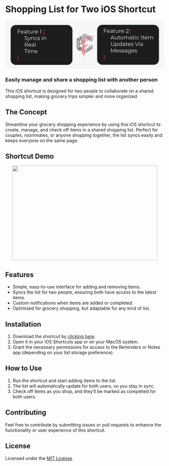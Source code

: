 # Shopping List for Two iOS Shortcut

![Project Cover](https://raw.githubusercontent.com/coelhof12/ios-shortcuts-ShopTogether/refs/heads/main/Repo_Cover.jpg)

### Easily manage and share a shopping list with another person

This iOS shortcut is designed for two people to collaborate on a shared shopping list, making grocery trips simpler and more organized.

## The Concept

Streamline your grocery shopping experience by using this iOS shortcut to create, manage, and check off items in a shared shopping list. Perfect for couples, roommates, or anyone shopping together, the list syncs easily and keeps everyone on the same page.

## Shortcut Demo

<p align="center"> 
   <img width="460" height="300" src="https://raw.githubusercontent.com/yourusername/repository-name/main/assets/shopping_shortcut_demo.gif"> 
</p>

## Features

- Simple, easy-to-use interface for adding and removing items.
- Syncs the list for two people, ensuring both have access to the latest items.
- Custom notifications when items are added or completed.
- Optimized for grocery shopping, but adaptable for any kind of list.

## Installation

1. Download the shortcut by [clicking here](https://www.icloud.com/shortcuts/5a468a52e8b34e5c930e8954e174182e).
2. Open it in your iOS Shortcuts app or on your MacOS system.
3. Grant the necessary permissions for access to the Reminders or Notes app (depending on your list storage preference).

## How to Use

1. Run the shortcut and start adding items to the list.
2. The list will automatically update for both users, so you stay in sync.
3. Check off items as you shop, and they’ll be marked as completed for both users.

## Contributing

Feel free to contribute by submitting issues or pull requests to enhance the functionality or user experience of this shortcut.

## License

Licensed under the [MIT License](LICENSE).

